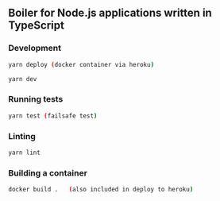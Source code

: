 ## Boiler for Node.js applications written in TypeScript

### Development

```bash
yarn deploy (docker container via heroku)
```

```bash
yarn dev
```

### Running tests

```bash
yarn test (failsafe test)
```

### Linting

```bash
yarn lint
```

### Building a container

```bash
docker build .   (also included in deploy to heroku)
```
